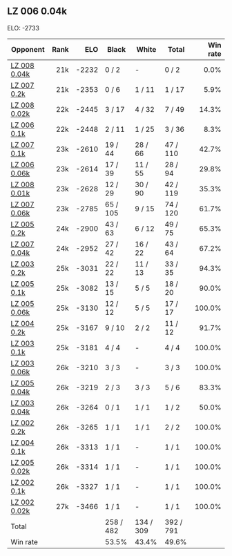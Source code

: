 ## LZ 006 0.04k ##

ELO: -2733

Opponent | Rank | ELO | Black | White | Total | Win rate
---------|-----:|----:|-------|-------|-------|-------:
[LZ 008 0.04k](LZ%20008%200.04k.md) | 21k | -2232 | 0 / 2 | - | 0 / 2 | 0.0%
[LZ 007 0.2k](LZ%20007%200.2k.md) | 21k | -2353 | 0 / 6 | 1 / 11 | 1 / 17 | 5.9%
[LZ 008 0.02k](LZ%20008%200.02k.md) | 22k | -2445 | 3 / 17 | 4 / 32 | 7 / 49 | 14.3%
[LZ 006 0.1k](LZ%20006%200.1k.md) | 22k | -2448 | 2 / 11 | 1 / 25 | 3 / 36 | 8.3%
[LZ 007 0.1k](LZ%20007%200.1k.md) | 23k | -2610 | 19 / 44 | 28 / 66 | 47 / 110 | 42.7%
[LZ 006 0.06k](LZ%20006%200.06k.md) | 23k | -2614 | 17 / 39 | 11 / 55 | 28 / 94 | 29.8%
[LZ 008 0.01k](LZ%20008%200.01k.md) | 23k | -2628 | 12 / 29 | 30 / 90 | 42 / 119 | 35.3%
[LZ 007 0.06k](LZ%20007%200.06k.md) | 23k | -2785 | 65 / 105 | 9 / 15 | 74 / 120 | 61.7%
[LZ 005 0.2k](LZ%20005%200.2k.md) | 24k | -2900 | 43 / 63 | 6 / 12 | 49 / 75 | 65.3%
[LZ 007 0.04k](LZ%20007%200.04k.md) | 24k | -2952 | 27 / 42 | 16 / 22 | 43 / 64 | 67.2%
[LZ 003 0.2k](LZ%20003%200.2k.md) | 25k | -3031 | 22 / 22 | 11 / 13 | 33 / 35 | 94.3%
[LZ 005 0.1k](LZ%20005%200.1k.md) | 25k | -3082 | 13 / 15 | 5 / 5 | 18 / 20 | 90.0%
[LZ 005 0.06k](LZ%20005%200.06k.md) | 25k | -3130 | 12 / 12 | 5 / 5 | 17 / 17 | 100.0%
[LZ 004 0.2k](LZ%20004%200.2k.md) | 25k | -3167 | 9 / 10 | 2 / 2 | 11 / 12 | 91.7%
[LZ 003 0.1k](LZ%20003%200.1k.md) | 25k | -3181 | 4 / 4 | - | 4 / 4 | 100.0%
[LZ 003 0.06k](LZ%20003%200.06k.md) | 26k | -3210 | 3 / 3 | - | 3 / 3 | 100.0%
[LZ 005 0.04k](LZ%20005%200.04k.md) | 26k | -3219 | 2 / 3 | 3 / 3 | 5 / 6 | 83.3%
[LZ 003 0.04k](LZ%20003%200.04k.md) | 26k | -3264 | 0 / 1 | 1 / 1 | 1 / 2 | 50.0%
[LZ 002 0.2k](LZ%20002%200.2k.md) | 26k | -3265 | 1 / 1 | 1 / 1 | 2 / 2 | 100.0%
[LZ 004 0.1k](LZ%20004%200.1k.md) | 26k | -3313 | 1 / 1 | - | 1 / 1 | 100.0%
[LZ 005 0.02k](LZ%20005%200.02k.md) | 26k | -3314 | 1 / 1 | - | 1 / 1 | 100.0%
[LZ 002 0.1k](LZ%20002%200.1k.md) | 26k | -3327 | 1 / 1 | - | 1 / 1 | 100.0%
[LZ 002 0.02k](LZ%20002%200.02k.md) | 27k | -3466 | 1 / 1 | - | 1 / 1 | 100.0%
Total | | | 258 / 482 | 134 / 309 | 392 / 791 | 
Win rate| | | 53.5% | 43.4% | 49.6% | 
